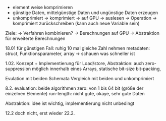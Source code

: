 - element weise komprimieren
- günstige Daten, mittelgünstige Daten und ungünstige Daten erzeugen
- unkomprimiert -> komprimiert -> auf GPU -> auslesen -> Operation -> komprimiert zurückschreiben (kann auch neue Variable sein)

Ziele:
-> Verfahren kombinieren?
-> Berechnungen auf GPU
-> Abstraktion für erweiterte Berechnungen

18.01
für günstigen Fall: ruhig 10 mal gleiche Zahl nehmen
metadaten: struct, Funktionsparameter, array
-> schauen was schneller ist 

1.02.
Konzept + Implementierung für Load/store, Abstraktion:
auch zero-suppression möglich
innerhalb eines Arrays, statische bit-size
bit-packing,

Evulation mit beiden Schemata
Vergleich mit beiden und unkomprimiert 

8.2.
evaluation:
beide algorithmen
zero: von 1 bis 64 bit (größe der einzelnen Elemente)
run-length: nicht gute, okaye, sehr gute Daten

Abstraktion:
idee ist wichtig, implementierung nicht unbedingt 

12.2 doch nicht, erst wieder 22.2.